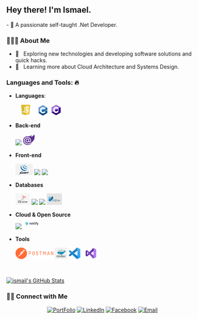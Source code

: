 
<!--### Hi there 👋

**ismaelmiah/ismaelmiah** is a ✨ _special_ ✨ repository because its `README.md` (this file) appears on your GitHub profile.

Here are some ideas to get you started:

- 🔭 I’m currently working on ...
- 🌱 I’m currently learning ...
- 👯 I’m looking to collaborate on ...
- 🤔 I’m looking for help with ...
- 💬 Ask me about ...
- 📫 How to reach me: ...
- 😄 Pronouns: ...
- ⚡ Fun fact: ...
-->
<h2> Hey there! I'm Ismael.</h2>
- 🌱 A passionate self-taught .Net Developer.


<h3> 👨🏻‍💻 About Me </h3>

- 🤔 &nbsp; Exploring new technologies and developing software solutions and quick hacks.
- 🌱 &nbsp; Learning more about Cloud Architecture and Systems Design.


### Languages and Tools: 🔥

- **Languages**: 

  <code><img height="30" src="https://github.com/ismaelmiah/ismaelmiah/blob/master/assets/js.png" style="max-width:100%;"></code> 
  <code><img height="30" src="https://github.com/ismaelmiah/ismaelmiah/blob/master/assets/cpp.png" style="max-width:100%;"></code>
  <code><img height="30" src="https://github.com/ismaelmiah/ismaelmiah/blob/master/assets/csharp.png" style="max-width:100%;"></code>

- **Back-end**

  <code><img height="30" src="https://github.com/ismaelmiah/ismaelmiah/blob/master/assets/dotnet.jpg" style="max-width:100%;"></code>
  <code><img height="30" src="https://github.com/ismaelmiah/ismaelmiah/blob/master/assets/blazor.png" style="max-width:100%;"></code>

- **Front-end**
 
  <code><img height="30" src="https://github.com/ismaelmiah/ismaelmiah/blob/master/assets/jquery.png" style="max-width:100%;"></code>
  <code><img height="30" src="https://github.com/ismaelmiah/ismaelmiah/blob/master/assets/angular.jpg" style="max-width:100%;"></code>
  <code><img height="30" src="https://github.com/ismaelmiah/ismaelmiah/blob/master/assets/reactjs.png" style="max-width:100%;"></code>

- **Databases**  

  <code><img height="30" src="https://github.com/ismaelmiah/ismaelmiah/blob/master/assets/mssql.jpg" style="max-width:100%;"></code>
  <code><img height="30" src="https://github.com/ismaelmiah/ismaelmiah/blob/master/assets/mongodb.jpeg" style="max-width:100%;"></code>
  <code><img height="30" src="https://github.com/ismaelmiah/ismaelmiah/blob/master/assets/postgres.jpg" style="max-width:100%;"></code>
  <code><img height="30" src="https://github.com/ismaelmiah/ismaelmiah/blob/master/assets/sqlite.jpg" style="max-width:100%;"></code>

- **Cloud & Open Source**  
  <code><img height="30" src="https://github.com/ismaelmiah/ismaelmiah/blob/master/assets/github.jpg" style="max-width:100%;"></code>
  <code><img height="30" src="https://github.com/ismaelmiah/ismaelmiah/blob/master/assets/netlify.png" style="max-width:100%;"></code>

- **Tools**

  <code><img height="30" src="https://github.com/ismaelmiah/ismaelmiah/blob/master/assets/postman.png" style="max-width:100%;"></code>
  <code><img height="30" src="https://github.com/ismaelmiah/ismaelmiah/blob/master/assets/docker.png" style="max-width:100%;"></code>
  <code><img height="30" src="https://github.com/ismaelmiah/ismaelmiah/blob/master/assets/vscode.png" style="max-width:100%;"></code>
  <code><img height="30" src="https://github.com/ismaelmiah/ismaelmiah/blob/master/assets/visualstudio.png" style="max-width:100%;"></code>

<br/>

[![ismail's GitHub Stats](https://github-readme-stats.vercel.app/api?username=ismaelmiah&show_icons=true)](https://github.com/ismaelmiah)

<h3> 🤝🏻 Connect with Me </h3>

<p align="center">
<a href="https://devismail.netlify.app/"><img alt="PortFolio" src="https://img.shields.io/badge/Portfolio-www.devismail.netlify.com-blue?style=flat-square&logo=google-chrome"></a>
<a href="https://www.linkedin.com/in/ismaelmiah/"><img alt="LinkedIn" src="https://img.shields.io/badge/ismail5g-linkedIn-brightgreen?style=flat-square&logo=linkedin"></a>
<a href="https://www.facebook.com/ismail96.12/"><img alt="Facebook" src="https://img.shields.io/badge/ismail5g-facebook-blue?style=flat&logo=facebook"></a>
<a href="mailto:ismail96dream@gmail.com"><img alt="Email" src="https://img.shields.io/badge/Email-ismail96dream@gmail.com-blue?style=flat-square&logo=gmail"></a>
</p>
